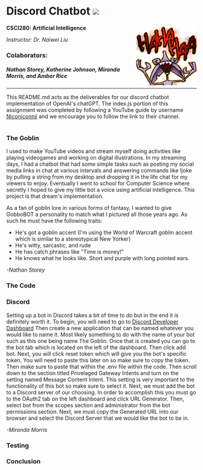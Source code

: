 # Discord Chatbot <img height="20" src="https://pnggrid.com/wp-content/uploads/2021/05/Discord-Logo-Circle-2048x2048.png"/>


**CSCI280: Artificial Intelligence**
<img align="right" height="160" src="https://github.com/storeyware/Discord-Chatbot/blob/main/gobCackle.png?raw=true" alt="image of GobboBOT, a goblin cackling in the air"/>

*Instructor: Dr. Naiwei Liu*

### Colaborators:
##### Nathan Storey, Katherine Johnson, Miranda Morris, and Amber Rice

---

This README.md acts as the deliverables for our discord chatbot implementation of OpenAI's chatGPT. The index.js portion of this assignment was completed by following a YouTube guide by username [Niconiconnii](https://www.youtube.com/watch?v=hkMWVrhGorI) and we encourage you to follow the link to their channel.
#

### The Goblin
I used to make YouTube videos and stream myself doing activities like playing videogames and working on digital illustrations. In my streaming days, I had a chatbot that had some simple tasks such as posting my social media links in chat at various intervals and answering commands like !joke by pulling a string from my desktop and dropping it in the life chat for my viewers to enjoy. Eventually I went to school for Computer Science where secretly I hoped to give my little bot a voice using artificial intelligence. This project is that dream's implementation.

As a fan of goblin lore in various forms of fantasy, I wanted to give GobboBOT a personality to match what I pictured all those years ago. As such he must have the following traits:
- He's got a goblin accent (I'm using the World of Warcraft goblin accent which is similar to a stereotypical New Yorker)
- He's witty, sarcastic, and rude
- He has catch phrases like "Time is money!"
- He knows what he looks like. Short and purple with long pointed ears.

*-Nathan Storey*

### The Code
<!-- start with walking through the guide in the youtube link perhaps? We'll have to talk about openAI and show snippits of the code. Particularly the prompt. -->

### Discord
<!-- A guide on how to set the bot up in discord. -->
Setting up a bot in Discord takes a bit of time to do but in the end it is definitely worth it. To begin, you will need to go to [Discord Developer Dashboard](https://discord.com/developers/applications) Then create a new application that can be named whatever you would like to name it. Most likely something to do with the name of your bot such as this one being name The Goblin. Once that is created you can go to the bot tab which is located on the left of the dashboard. Then click add bot. Next, you will click reset token which will give you the bot's specific token. You will need to paste this later on so make sure to copy the token. Then make sure to paste that within the .env file within the code. Then scroll down to the section titled Privelaged Gateway Intents and turn on the setting named Message Content Intent. This setting is very important to the functionality of this bot so make sure to select it. Next, we must add the bot to a Discord server of our choosing. In order to accomplish this you must go to the OAuth2 tab on the left dashboard and click URL Generator. Then, select bot from the scopes section and administrator from the bot permissions section. Next, we must copy the Generated URL into our browser and select the Discord Server that we would like the bot to be in. 

*-Miranda Morris*

### Testing
<!-- examples of testing trials. Feel free to use the screenshots i posted in discord. I had to write out several different versions of the prompt. Ask me questions!-->

### Conclusion
<!-- shit idk.. suggestions? -->

